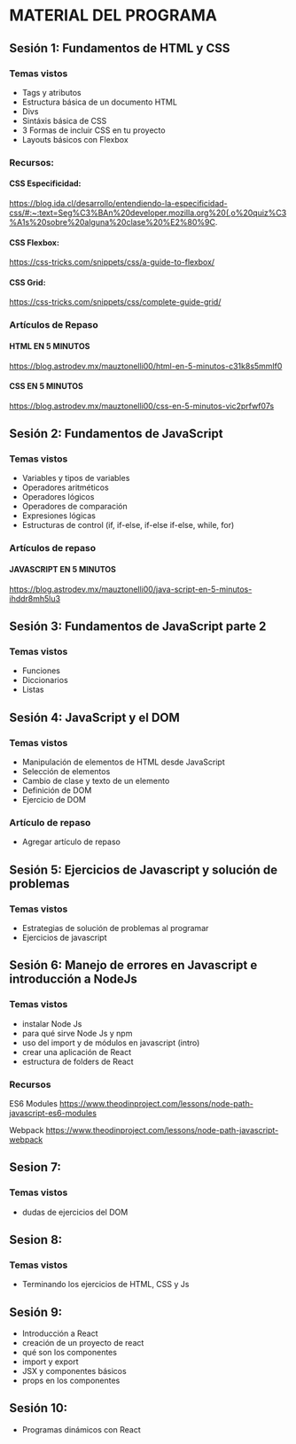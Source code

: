 # MATERIAL DEL PROGRAMA

## Sesión 1: Fundamentos de HTML y CSS

### Temas vistos

- Tags y atributos
- Estructura básica de un documento HTML
- Divs
- Sintáxis básica de CSS
- 3 Formas de incluir CSS en tu proyecto
- Layouts básicos con Flexbox

### Recursos:

#### CSS Especificidad:

https://blog.ida.cl/desarrollo/entendiendo-la-especificidad-css/#:~:text=Seg%C3%BAn%20developer.mozilla.org%20(,o%20quiz%C3%A1s%20sobre%20alguna%20clase%20%E2%80%9C.

#### CSS Flexbox:

https://css-tricks.com/snippets/css/a-guide-to-flexbox/

#### CSS Grid:

https://css-tricks.com/snippets/css/complete-guide-grid/

### Artículos de Repaso

#### HTML EN 5 MINUTOS

https://blog.astrodev.mx/mauztonelli00/html-en-5-minutos-c31k8s5mmlf0

#### CSS EN 5 MINUTOS

https://blog.astrodev.mx/mauztonelli00/css-en-5-minutos-vic2prfwf07s

## Sesión 2: Fundamentos de JavaScript

### Temas vistos

- Variables y tipos de variables
- Operadores aritméticos
- Operadores lógicos
- Operadores de comparación
- Expresiones lógicas
- Estructuras de control (if, if-else, if-else if-else, while, for)

### Artículos de repaso

#### JAVASCRIPT EN 5 MINUTOS

https://blog.astrodev.mx/mauztonelli00/java-script-en-5-minutos-ihddr8mh5lu3

## Sesión 3: Fundamentos de JavaScript parte 2

### Temas vistos

- Funciones
- Diccionarios
- Listas

## Sesión 4: JavaScript y el DOM

### Temas vistos

- Manipulación de elementos de HTML desde JavaScript
- Selección de elementos
- Cambio de clase y texto de un elemento
- Definición de DOM
- Ejercicio de DOM

### Artículo de repaso

- Agregar artículo de repaso

## Sesión 5: Ejercicios de Javascript y solución de problemas

### Temas vistos

- Estrategias de solución de problemas al programar
- Ejercicios de javascript

## Sesión 6: Manejo de errores en Javascript e introducción a NodeJs

### Temas vistos

- instalar Node Js
- para qué sirve Node Js y npm
- uso del import y de módulos en javascript (intro)
- crear una aplicación de React
- estructura de folders de React

### Recursos

ES6 Modules
https://www.theodinproject.com/lessons/node-path-javascript-es6-modules

Webpack
https://www.theodinproject.com/lessons/node-path-javascript-webpack

## Sesion 7:

### Temas vistos

- dudas de ejercicios del DOM

## Sesion 8:

### Temas vistos

- Terminando los ejercicios de HTML, CSS y Js

## Sesión 9:

- Introducción a React
- creación de un proyecto de react
- qué son los componentes
- import y export
- JSX y componentes básicos
- props en los componentes

## Sesión 10:

- Programas dinámicos con React
